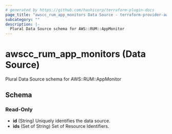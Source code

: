 ```yaml
---
# generated by https://github.com/hashicorp/terraform-plugin-docs
page_title: "awscc_rum_app_monitors Data Source - terraform-provider-awscc"
subcategory: ""
description: |-
  Plural Data Source schema for AWS::RUM::AppMonitor
---
```


# awscc_rum_app_monitors (Data Source)

Plural Data Source schema for AWS::RUM::AppMonitor



<!-- schema generated by tfplugindocs -->
## Schema

### Read-Only

- **id** (String) Uniquely identifies the data source.
- **ids** (Set of String) Set of Resource Identifiers.


